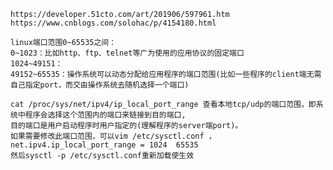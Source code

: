     https://developer.51cto.com/art/201906/597961.htm
    https://www.cnblogs.com/solohac/p/4154180.html

    linux端口范围0~65535之间：
    0~1023：比如http、ftp、telnet等广为使用的应用协议的固定端口
    1024~49151：
    49152~65535：操作系统可以动态分配给应用程序的端口范围(比如一些程序的client端无需自己指定port，而交由操作系统去随机选择一个端口)

    cat /proc/sys/net/ipv4/ip_local_port_range 查看本地tcp/udp的端口范围，即系统中程序会选择这个范围内的端口来链接到目的端口,
    目的端口是用户启动程序时用户指定的(理解程序的server端port)。
    如果需要修改此端口范围，可以vim /etc/sysctl.conf ，
    net.ipv4.ip_local_port_range = 1024  65535
    然后sysctl -p /etc/sysctl.conf重新加载使生效